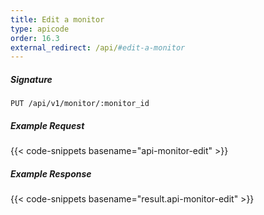 ```yaml
---
title: Edit a monitor
type: apicode
order: 16.3
external_redirect: /api/#edit-a-monitor
---
```


##### Signature

`PUT /api/v1/monitor/:monitor_id`

##### Example Request

{{< code-snippets basename="api-monitor-edit" >}}

##### Example Response

{{< code-snippets basename="result.api-monitor-edit" >}}

